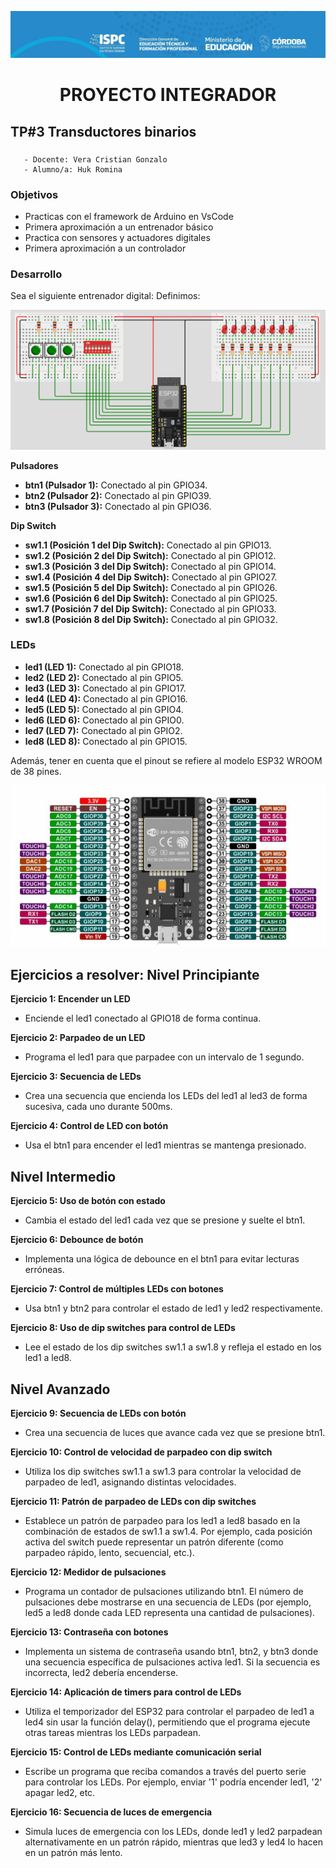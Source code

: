 ![alt text](../src/encabezado.jpg)

# <p style="text-align: center;">PROYECTO INTEGRADOR</p>
## TP#3 Transductores binarios

### <p>  
       - Docente: Vera Cristian Gonzalo
       - Alumno/a: Huk Romina 
</P>

### Objetivos  
- Practicas con el framework de Arduino en VsCode 
- Primera aproximación a un entrenador básico 
- Practica con sensores y actuadores digitales 
-  Primera aproximación a un controlador 


 ### Desarrollo 
 Sea el siguiente entrenador digital:    Definimos: 

 ![Descripción de la imagen](../src/a.png)  

__Pulsadores__ 
- __btn1 (Pulsador 1):__ Conectado al pin GPIO34. 
- __btn2 (Pulsador 2):__ Conectado al pin GPIO39. 
- __btn3 (Pulsador 3):__ Conectado al pin GPIO36.

__Dip Switch__
- __sw1.1 (Posición 1 del Dip Switch):__ Conectado al pin GPIO13. 
- __sw1.2 (Posición 2 del Dip Switch):__ Conectado al pin GPIO12. 
- __sw1.3 (Posición 3 del Dip Switch):__ Conectado al pin GPIO14. 
- __sw1.4 (Posición 4 del Dip Switch):__ Conectado al pin GPIO27. 
- __sw1.5 (Posición 5 del Dip Switch):__ Conectado al pin GPIO26. 
- __sw1.6 (Posición 6 del Dip Switch):__ Conectado al pin GPIO25. 
- __sw1.7 (Posición 7 del Dip Switch):__ Conectado al pin GPIO33. 
- __sw1.8 (Posición 8 del Dip Switch):__ Conectado al pin GPIO32.   

### LEDs 
- __led1 (LED 1):__ Conectado al pin GPIO18. 
- __led2 (LED 2):__ Conectado al pin GPIO5. 
- __led3 (LED 3):__ Conectado al pin GPIO17. 
- __led4 (LED 4):__ Conectado al pin GPIO16. 
- __led5 (LED 5):__ Conectado al pin GPIO4. 
- __led6 (LED 6):__ Conectado al pin GPIO0. 
- __led7 (LED 7):__ Conectado al pin GPIO2. 
- __led8 (LED 8):__ Conectado al pin GPIO15. 
 
Además, tener en cuenta que el pinout se refiere al modelo ESP32 WROOM de 38 pines.  
 
 ![Descripción de la imagen](../src/b.png)  
  
## Ejercicios a resolver:   Nivel Principiante  


__Ejercicio 1: Encender un LED__ 
- Enciende el led1 conectado al GPIO18 de forma continua.  

__Ejercicio 2: Parpadeo de un LED__ 
- Programa el led1 para que parpadee con un intervalo de 1 segundo. 

__Ejercicio 3: Secuencia de LEDs__
- Crea una secuencia que encienda los LEDs del led1 al led3 de forma sucesiva, cada uno durante 500ms.  

__Ejercicio 4: Control de LED con botón__ 
- Usa el btn1 para encender el led1 mientras se mantenga presionado.  

## Nivel Intermedio  

__Ejercicio 5: Uso de botón con estado__ 
- Cambia el estado del led1 cada vez que se presione y suelte el 
btn1.

__Ejercicio 6: Debounce de botón__ 
- Implementa una lógica de debounce en el btn1 para evitar lecturas erróneas.  

__Ejercicio 7: Control de múltiples LEDs con botones__
- Usa btn1 y btn2 para controlar el estado de led1 y led2 respectivamente.

__Ejercicio 8: Uso de dip switches para control de LEDs__ 
- Lee el estado de los dip switches sw1.1 a sw1.8 y refleja el estado en los led1 a led8. 

## Nivel Avanzado  
__Ejercicio 9: Secuencia de LEDs con botón__ 

- Crea una secuencia de luces que avance cada vez que se presione btn1.  

__Ejercicio 10: Control de velocidad de parpadeo con dip switch__ 
- Utiliza los dip switches sw1.1 a sw1.3 para controlar la velocidad 
de parpadeo de led1, asignando distintas velocidades. 

__Ejercicio 11: Patrón de parpadeo de LEDs con dip switches__ 
- Establece un patrón de parpadeo para los led1 a led8 basado en la combinación de estados de sw1.1 a sw1.4. Por ejemplo, cada posición activa del switch puede representar un patrón diferente (como parpadeo rápido, lento, secuencial, etc.). 

__Ejercicio 12: Medidor de pulsaciones__ 
- Programa un contador de pulsaciones utilizando btn1. El número de pulsaciones debe mostrarse en una secuencia de LEDs (por ejemplo, led5 a led8 donde cada LED representa una cantidad de pulsaciones).  

__Ejercicio 13: Contraseña con botones__
- Implementa un sistema de contraseña usando btn1, btn2, y btn3 donde una secuencia específica de pulsaciones activa led1. Si la secuencia es incorrecta, led2 debería encenderse.

__Ejercicio 14: Aplicación de timers para control de LEDs__ 
- Utiliza el temporizador del ESP32 para controlar el parpadeo de led1 a led4 sin usar la función delay(), permitiendo que el programa ejecute otras tareas mientras los LEDs parpadean.  

__Ejercicio 15: Control de LEDs mediante comunicación serial__ 
- Escribe un programa que reciba comandos a través del puerto serie para controlar los LEDs. Por ejemplo, enviar '1' podría encender led1, '2' apagar led2, etc.  

__Ejercicio 16: Secuencia de luces de emergencia__ 
- Simula luces de emergencia con los LEDs, donde led1 y led2 parpadean alternativamente en un patrón rápido, mientras que led3 y led4 lo hacen en un patrón más lento.